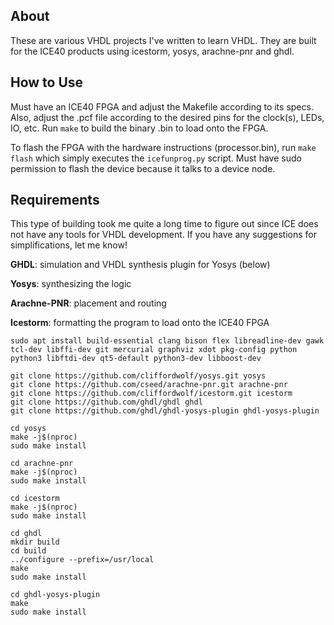 ## About ##
These are various VHDL projects I've written to learn VHDL. They are built for the ICE40 products using icestorm, yosys, arachne-pnr and ghdl.

## How to Use ##
Must have an ICE40 FPGA and adjust the Makefile according to its specs. Also, adjust the .pcf file according to the desired pins for the clock(s), 
LEDs, IO, etc. Run `make` to build the binary .bin to load onto the FPGA.

To flash the FPGA with the hardware instructions (processor.bin), run `make flash` which simply executes the `icefunprog.py` script. Must have sudo permission to flash the device because it talks to a device node.

## Requirements ##
This type of building took me quite a long time to figure out since ICE does not have any tools for VHDL development. If you have any suggestions for simplifications, let me know!

**GHDL**: simulation and VHDL synthesis plugin for Yosys (below)

**Yosys**: synthesizing the logic

**Arachne-PNR**: placement and routing

**Icestorm**: formatting the program to load onto the ICE40 FPGA


```
sudo apt install build-essential clang bison flex libreadline-dev gawk tcl-dev libffi-dev git mercurial graphviz xdot pkg-config python python3 libftdi-dev qt5-default python3-dev libboost-dev
```

```
git clone https://github.com/cliffordwolf/yosys.git yosys
git clone https://github.com/cseed/arachne-pnr.git arachne-pnr
git clone https://github.com/cliffordwolf/icestorm.git icestorm
git clone https://github.com/ghdl/ghdl ghdl
git clone https://github.com/ghdl/ghdl-yosys-plugin ghdl-yosys-plugin
```


```
cd yosys
make -j$(nproc)
sudo make install
```

```
cd arachne-pnr
make -j$(nproc)
sudo make install
```

```
cd icestorm
make -j$(nproc)
sudo make install
```

```
cd ghdl
mkdir build
cd build
../configure --prefix=/usr/local
make
sudo make install
```

```
cd ghdl-yosys-plugin
make
sudo make install
```
